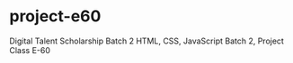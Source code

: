 # project-e60
Digital Talent Scholarship Batch 2 HTML, CSS, JavaScript Batch 2, Project Class E-60 
